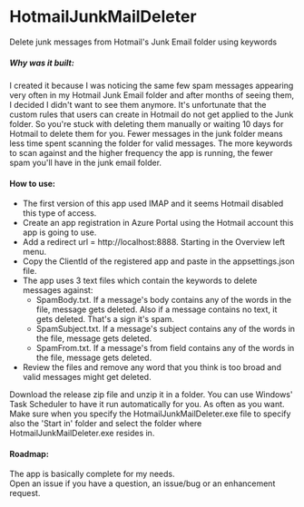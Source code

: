 # HotmailJunkMailDeleter
Delete junk messages from Hotmail's Junk Email folder using keywords

#### 
##### Why was it built:
I created it because I was noticing the same few spam messages appearing very often in my Hotmail Junk Email folder and after months of seeing them, I decided I didn't want to see them anymore. 
It's unfortunate that the custom rules that users can create in Hotmail do not get applied to the Junk folder. So you're stuck with deleting them manually or waiting 10 days for Hotmail to delete them for you. Fewer messages in the junk folder means less time spent scanning the folder for valid messages. The more keywords to scan against and the higher frequency the app is running, the fewer spam you'll have in the junk email folder.

#### How to use:

* The first version of this app used IMAP and it seems Hotmail disabled this type of access.
* Create an app registration in Azure Portal using the Hotmail account this app is going to use.
* Add a redirect url = http://localhost:8888. Starting in the Overview left menu.
* Copy the ClientId of the registered app and paste in the appsettings.json file.
* The app uses 3 text files which contain the keywords to delete messages against:
    * SpamBody.txt. If a message's body contains any of the words in the file, message gets deleted. Also if a message contains no text, it gets deleted. That's a sign it's spam.
    * SpamSubject.txt. If a message's subject contains any of the words in the file, message gets deleted.
    * SpamFrom.txt. If a message's from field contains any of the words in the file, message gets deleted.
* Review the files and remove any word that you think is too broad and valid messages might get deleted.
    
Download the release zip file and unzip it in a folder. 
You can use Windows' Task Scheduler to have it run automatically for you. As often as you want. Make sure when you specify the HotmailJunkMailDeleter.exe file to specify also the 'Start in' folder and select the folder where HotmailJunkMailDeleter.exe resides in.  

#### Roadmap:  
The app is basically complete for my needs.   
Open an issue if you have a question, an issue/bug or an enhancement request.  
  
